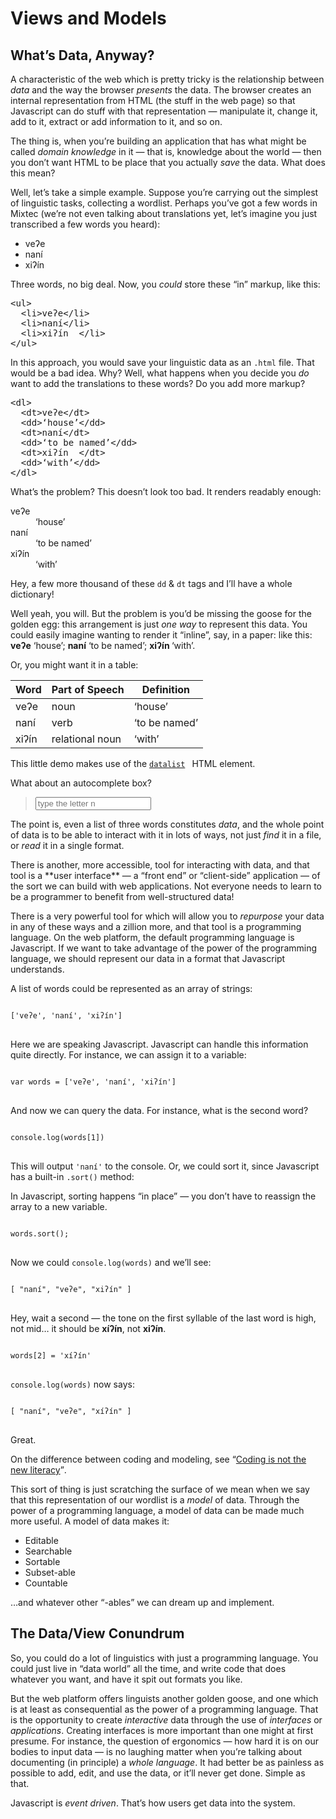 # Views and Models

## What’s Data, Anyway?

A characteristic of the web which is pretty tricky is the relationship
between _data_ and the way the browser _presents_ the data.
The browser creates an internal representation from HTML (the stuff in the web page) 
so that Javascript can do stuff with that representation — manipulate it, 
change it, add to it, extract or add information to it, and so on.

The thing is, when you’re building an application that has what might be
called <em>domain knowledge</em> in it — that is, knowledge about the 
world — then you don’t want HTML to be place that you actually <em>save</em>
the data. What does this mean?

Well, let’s take a simple example. Suppose you’re carrying out the simplest of
linguistic tasks, collecting a wordlist. Perhaps you’ve got a few words in 
Mixtec (we’re not even talking about translations yet, let’s imagine you just
transcribed a few words you heard):

<ul>
<li>veʔe</li>
<li>naní</li>
<li>xiʔín  </li>
</ul>

Three words, no big deal. Now, you <em>could</em> store these “in” markup, 
like this:

<pre>
&lt;ul&gt;
  &lt;li&gt;veʔe&lt;/li&gt;
  &lt;li&gt;naní&lt;/li&gt;
  &lt;li&gt;xiʔín  &lt;/li&gt;
&lt;/ul&gt;
</pre>

In this approach, you would save your linguistic data as an <code>.html</code>
file. That would be a bad idea. Why? Well, what happens when you decide you 
<em>do</em> want to add the translations to these words? Do you add more markup?

<pre>
&lt;dl&gt;
  &lt;dt&gt;veʔe&lt;/dt&gt;
  &lt;dd&gt;‘house’&lt;/dd&gt;
  &lt;dt&gt;naní&lt;/dt&gt;
  &lt;dd&gt;‘to be named’&lt;/dd&gt;
  &lt;dt&gt;xiʔín  &lt;/dt&gt;
  &lt;dd&gt;‘with’&lt;/dd&gt;
&lt;/dl&gt;
</pre>

What’s the problem? This doesn’t look too bad. It renders readably enough:

<dl>
  <dt>veʔe</dt>
  <dd>‘house’</dd>
  <dt>naní</dt>
  <dd>‘to be named’</dd>
  <dt>xiʔín  </dt>
  <dd>‘with’</dd>
</dl>

Hey, a few more thousand of these <code>dd</code> & <code>dt</code>  tags and I’ll 
have a whole dictionary!

Well yeah, you will. But the problem is you’d be missing the goose for the golden 
egg: this arrangement is just <em>one way</em> to represent this data. 
You could easily imagine wanting to render it “inline”, say, in a paper: like this: 
<strong>veʔe</strong> <span>‘house’</span>;
<strong>naní</strong> <span>‘to be named’</span>;
<strong>xiʔín  </strong> <span>‘with’</span>.

Or, you might want it in a table:

<table>
<thead>
  <tr>
    <th>Word</th>
    <th>Part of Speech</th>
    <th>Definition</th>
  </tr>
</thead>
  <tbody>
    <tr>
      <td>veʔe</td>
      <td>noun</td>
      <td>‘house’</td>
    </tr>
    <tr>
      <td>naní</td>
      <td>verb</td>
      <td>‘to be named’</td>
    </tr>
    <tr>
      <td>xiʔín  </td>
      <td>relational noun</td>
      <td>‘with’</td>
    </tr>
  </tbody>
</table>

<aside>This little demo makes use of the <code><a title="<datalist> - HTML (HyperText Markup Language) | MDN" href="https://developer.mozilla.org/en-US/docs/Web/HTML/Element/datalist">datalist</a> </code> HTML element.</aside>

What about an autocomplete box?


<datalist id=words>
  <option value=veʔe>
  <option value=naní>
  <option value=xiʔín>
</datalist>


<blockquote>
<input type=text placeholder="type the letter n" list=words />
</blockquote>


The point is, even a list of three words constitutes <em>data</em>, and the whole point
of data is to be able to interact with it in lots of ways, not just <em>find</em>
it in a file, or <em>read</em> it in a single format.

<aside>There is another, more accessible, tool for interacting with data, and that tool
is a **user interface** — a “front end” or “client-side” application — of the sort we can build with web applications. Not everyone needs to
learn to be a programmer to benefit from well-structured data!</aside>

There is a very powerful tool for which will allow you to <em>repurpose</em> your data
in any of these ways and a zillion more, and that tool is
a programming language. On the web platform, the default programming language
is Javascript. If we want to take advantage of the power of the programming 
language, we should represent our data in a format that Javascript understands.

A list of words could be represented as an array of strings:

<pre>
<code>
['veʔe', 'naní', 'xiʔín']
</code>
</pre>

Here we are speaking Javascript. Javascript can handle this information quite directly.
For instance, we can assign it to a variable: 

<pre>
<code>
var words = ['veʔe', 'naní', 'xiʔín']
</code>
</pre>

And now we can query the data. For instance, what is the second word?

<pre>
<code>
console.log(words[1])
</code>
</pre>

This will output <code>'naní'</code> to the console. Or, we could sort 
it, since Javascript has a built-in <code>.sort()</code> method:

<aside>In Javascript, sorting happens “in place” — you don’t have to reassign
the array to a new variable.</aside>

<pre>
<code>
words.sort();
</code>
</pre>

Now we could <code>console.log(words)</code> and we’ll see: 

<pre>
<code>
[ "naní", "veʔe", "xiʔín" ]
</code>
</pre>

Hey, wait a second — the tone on the first syllable of the last word is 
high, not mid… it should be **xíʔín**, not **xiʔín**.

<pre>
<code>
words[2] = 'xíʔín'
</code>
</pre>

<code>console.log(words)</code> now says: 

<pre>
<code>
[ "naní", "veʔe", "xíʔín" ]
</code>
</pre>

Great.

<aside>On the difference between coding and modeling, see <q><a title="Chris Granger - Coding is not the new literacy" href="http://www.chris-granger.com/2015/01/26/coding-is-not-the-new-literacy/">Coding is not the new literacy</a></q>.</aside>

This sort of thing is just scratching the surface of we mean when we say that 
this representation of our wordlist is a _model_ of data. 
Through the power of a programming language, a model of data can be made much
more useful. A model of data makes it:

* Editable
* Searchable
* Sortable
* Subset-able
* Countable

…and whatever other “-ables” we can dream up and implement.

## The Data/View Conundrum

So, you could do a lot of linguistics with just a programming language. You could just
live in  “data world” all the time, and write code that does whatever you want,
and have it spit out formats you like.

But the web platform offers linguists another golden goose, and one which is at least as
consequential as the power of a programming language.
That is the opportunity to create <em>interactive</em> data through the use of _interfaces_
or _applications_. Creating interfaces is more important than  one might at first presume. For instance, the question of ergonomics — how
hard it is on our bodies to input data — is no laughing matter when you’re talking about 
documenting (in principle) a _whole language_. It had better be as painless as possible to add, edit, and use the
data, or it’ll never get done. Simple as that. 

Javascript is _event driven_. That’s how users get data into the system.










